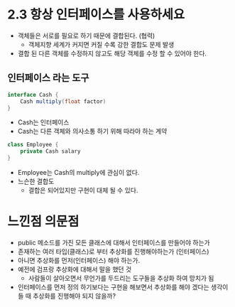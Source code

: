 # 2.3 항상 인터페이스를 사용하세요

- 객체들은 서로를 필요로 하기 때문에 결합된다. (협력)
  - 객체지향 세계가 커지면 커질 수록 강한 결합도 문제 발생
- 결합 된 다른 객체를 수정하지 않고도 해당 객체를 수정 할 수 있어야 한다.

## 인터페이스 라는 도구

```java
interface Cash {
	Cash multiply(float factor)
}
```

- Cash는 인터페이스
- Cash는 다른 객체와 의사소통 하기 위해 따라야 하는 계약

```java
class Employee {
	private Cash salary
}
```



- Employee는 Cash의 multiply에 관심이 없다.
- 느슨한 결합도
  - 결합은 되어있지만 구현이 대체 될 수 있다.



# 느낀점 의문점

- public 메소드를 가진 모든 클래스에 대해서 인터페이스를 만들어야 하는가
- 존재하는 여러 타입(클래스)로 부터 추상화를 진행해야하는가 (인터페이스)
- 아니면 추상화를 먼저(인터페이스) 해야 하는가.
- 예전에 검프랑 추상화에 대해서 말을 했던 것
  - 사람들이 살아오면서 무언가를 두드리는 도구들을 추상화 하여 망치가 됨
- 인터페이스를 먼저 정의 하기보다는 구현을 해보면서 추상화를 해야 겠다는 생각이 들 때 추상화를 진행해야 되지 않을까?
